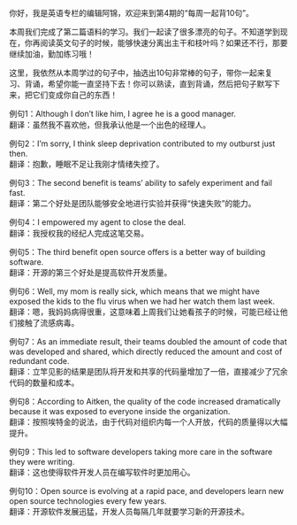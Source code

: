 
你好，我是英语专栏的编辑阿锦，欢迎来到第4期的“每周一起背10句”。

本周我们完成了第二篇语料的学习。我们一起读了很多漂亮的句子。不知道学到现在，你再阅读英文句子的时候，能够快速分离出主干和枝叶吗？如果还不行，那要继续加油，勤加练习哦！

这里，我依然从本周学过的句子中，抽选出10句非常棒的句子，带你一起来复习、背诵，希望你能一直坚持下去！你可以熟读，直到背诵，然后把句子默写下来，把它们变成你自己的东西！

例句1：Although I don’t like him, I agree he is a good manager.<br>
翻译：虽然我不喜欢他，但我承认他是一个出色的经理人。

例句2：I’m sorry, I think sleep deprivation contributed to my outburst just then.<br>
翻译：抱歉，睡眠不足让我刚才情绪失控了。

例句3：The second benefit is teams’ ability to safely experiment and fail fast.<br>
翻译：第二个好处是团队能够安全地进行实验并获得“快速失败”的能力。

例句4：I empowered my agent to close the deal.<br>
翻译：我授权我的经纪人完成这笔交易。

例句5：The third benefit open source offers is a better way of building software.<br>
翻译：开源的第三个好处是提高软件开发质量。

例句6：Well, my mom is really sick, which means that we might have exposed the kids to the flu virus when we had her watch them last week.<br>
翻译：嗯，我妈妈病得很重，这意味着上周我们让她看孩子的时候，可能已经让他们接触了流感病毒。

例句7：As an immediate result, their teams doubled the amount of code that was developed and shared, which directly reduced the amount and cost of redundant code.<br>
翻译：立竿见影的结果是团队将开发和共享的代码量增加了一倍，直接减少了冗余代码的数量和成本。

例句8：According to Aitken, the quality of the code increased dramatically because it was exposed to everyone inside the organization.<br>
翻译：按照埃特金的说法，由于代码对组织内每一个人开放，代码的质量得以大幅提升。

例句9：This led to software developers taking more care in the software they were writing.<br>
翻译：这也使得软件开发人员在编写软件时更加用心。

例句10：Open source is evolving at a rapid pace, and developers learn new open source technologies every few years.<br>
翻译：开源软件发展迅猛，开发人员每隔几年就要学习新的开源技术。

